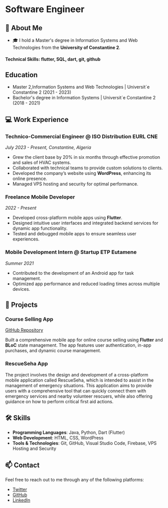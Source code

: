 # Software Engineer
## 🚀 About Me

- 🎓 I hold a Master's degree in Information Systems and Web Technologies from the **University of Constantine 2**.

#### Technical Skills: flutter, SQL, dart, git, github

## Education
- Master 2,Information Systems and Web Technologies | Universit´e Constantine 2 (2021 - 2023)
- Bachelor's degree in Information Systems | Universit´e Constantine 2 (2018 - 2021)

## 💻 Work Experience

### **Technico-Commercial Engineer @ ISO Distribution EURL CNE**
_July 2023 - Present, Constantine, Algeria_

- Grew the client base by 20% in six months through effective promotion and sales of HVAC systems.
- Collaborated with technical teams to provide custom solutions to clients.
- Developed the company’s website using **WordPress**, enhancing its online presence.
- Managed VPS hosting and security for optimal performance.

### **Freelance Mobile Developer**
_2022 - Present_

- Developed cross-platform mobile apps using **Flutter**.
- Designed intuitive user interfaces and integrated backend services for dynamic app functionality.
- Tested and debugged mobile apps to ensure seamless user experiences.

### **Mobile Development Intern @ Startup ETP Eutamene**
_Summer 2021_

- Contributed to the development of an Android app for task management.
- Optimized app performance and reduced loading times across multiple devices.

## 📂 Projects

### **Course Selling App**
[GitHub Repository](https://github.com/YoucefBm94/ulearning_app_bloc_provider)

Built a comprehensive mobile app for online course selling using **Flutter** and **BLoC** state management. The app features user authentication, in-app purchases, and dynamic course management.

### **RescueSeha App**
The project involves the design and development of a cross-platform mobile application called RescueSeha, which is intended to assist in the management of emergency situations. This application aims to provide users with a comprehensive tool that can quickly connect them with emergency services and nearby volunteer rescuers, while also offering guidance on how to perform critical first aid actions.

## 🛠 Skills

- **Programming Languages**: Java, Python, Dart (Flutter)
- **Web Development**: HTML, CSS, WordPress
- **Tools & Technologies**: Git, GitHub, Visual Studio Code, Firebase, VPS Hosting and Security

## 📫 Contact

Feel free to reach out to me through any of the following platforms:

- [Twitter](https://x.com/YoucefBoumezaar)
- [GitHub](https://github.com/youcefbm94)
- [LinkedIn](https://www.linkedin.com/in/youcef-boumezaar/)


